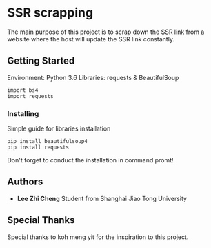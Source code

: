 # SSR scrapping

The main purpose of this project is to scrap down the SSR link from a website where the host will update the SSR link constantly. 

## Getting Started
Environment: Python 3.6
Libraries: requests & BeautifulSoup

```
import bs4
import requests
```

### Installing
Simple guide for libraries installation

```
pip install beautifulsoup4
pip install requests
```
Don't forget to conduct the installation in command promt!

## Authors

* **Lee Zhi Cheng**
Student from Shanghai Jiao Tong University


## Special Thanks
Special thanks to koh meng yit for the inspiration to this project.
